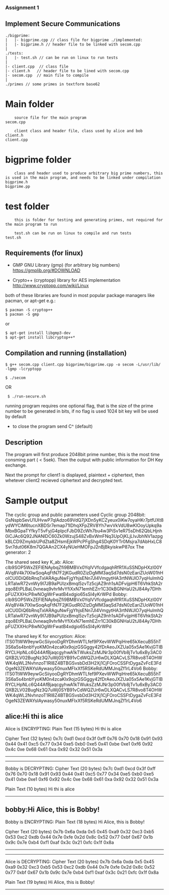### Assignment 1
## Implement Secure Communications

	./bigprime:
	|	|- bigprime.cpp // class file for bigprime ./implemented:
	|	|- bigprime.h // header file to be linked with secom.cpp
	|
	./tests:
	|	|- test.sh // can be run on linux to run tests
	|
	|- client.cpp  // class file
	|- client.h   // header file to be lined with secom.cpp
	|- secom.cpp  // main file to compile
	|
	./primes // some primes in textform base62

# Main folder

		source file for the main program
	secom.cpp

		client class and header file, class used by alice and bob
	client.h
	client.cpp


# bigprime folder

		class and header used to produce arbitrary big prime numbers, this is used in the main program, and needs to be linked under compilation
	bigprime.h
	bigprime.pp


# test folder

		this is folder for testing and generating primes, not required for the main program to run

		test.sh can be run on linux to compile and run tests
	test.sh

## Requirements (for linux)

* GMP GNU Library (gmp) (for arbitrary big numbers)
https://gmplib.org/#DOWNLOAD

* Crypto++ (cryptopp) library for AES implementation
http://www.cryptopp.com/wiki/Linux

both of these libraries are found in most popular package managers like pacman, or apt-get
e.g.:

	$ pacman -S cryptop++
	$ pacman -S gmp

or

	$ apt-get install libgmp3-dev
	$ apt-get install libcryptop++*

## Compilation and running (installation)
	$ g++ secom.cpp client.cpp bigprime/bigprime.cpp -o secom -L/usr/lib/ -lgmp -lcryptopp

	$ ./secom

OR

	 $ ./run-secure.sh

running program requires one optional flag, that is the size of the prime number to be generated in bits, if no flag is used 1024 bit key will be used by default

* to close the program send C^ (default)

## Description

The program will first produce 2048bit prime number, this is the most time consming part ( < 5sek).
Then the output with public information for DH Key exchange.

Next the prompt for client1 is displayed, plaintext + ciphertext, then whetever client2 recieved ciphertext and decrypted text.

# Sample output

The cyclic group and public parameters used
Cyclic group 2048bit:
GsNspbSevU1UHvwP7qlAdzo69VdQ7jXDn5yKCZyeux0iKw7oyaHKr7ptfUXt8ydWYCiM6tucnXBDSr7emap71lDhqXFpZRV8Yh7wvVkVdU8wKlOoyUpkq9aMbxBGpaTYfkyT5vFyjG4pIpcFJbD9ZcWh7bu4w3PiSv1eR75sDh62QbLHjnh0iCJAc6Q92JNANlDC60Zk0WzujS48ZvBxWmFNq3UpOjKLjLIvJbhNV1azpgkBLCD9ZmykbUPdZta8ZHsmEjkWPcPFgShg4SDqK0YTr0Msjra7dAbHxLC8Svr7dut06K8m7QGAAn2CX4yNUeHMOFpJ2nBjBkyiskwP87ox
The generator:
2

The shared seed key K_ab:
	Alice:
cIb9SOP5WxZEFIENAybqZfi9BMBVx0YqIVVfcdgaqhRfR1XuSSNDpHXzl00YAVq8V4k7IXlwSoqAqFtN7F2jKGudR0ZizDgMM3aqSd7dsN0zEariZUoW01hHoICU0DiQ6bRnqTxIARAguNwFjgYhjsENn7Jl4VmgytHA3rtNWJlO7yqHulmhQLRTalwR72vnWy9I7JB9aPUIzxBmql5zvTz5cjAZ9nh1sADFvijpH6T6VhkStA2rzqo8EtPLBaL0vneaq9vhrMvYfiXxN71emhEZrr1C30kBGNHaU2tJ84Ay7DHhpFUZXXHcP8wNOgWrFwatB4xdgio65sSI4yKrWPd
	Bobby:
cIb9SOP5WxZEFIENAybqZfi9BMBVx0YqIVVfcdgaqhRfR1XuSSNDpHXzl00YAVq8V4k7IXlwSoqAqFtN7F2jKGudR0ZizDgMM3aqSd7dsN0zEariZUoW01hHoICU0DiQ6bRnqTxIARAguNwFjgYhjsENn7Jl4VmgytHA3rtNWJlO7yqHulmhQLRTalwR72vnWy9I7JB9aPUIzxBmql5zvTz5cjAZ9nh1sADFvijpH6T6VhkStA2rzqo8EtPLBaL0vneaq9vhrMvYfiXxN71emhEZrr1C30kBGNHaU2tJ84Ay7DHhpFUZXXHcP8wNOgWrFwatB4xdgio65sSI4yKrWPd

The shared key K for encryption:
	Alice:
ITS0TtWW9eywGcSiiyooDgRYDhmWTLfef9PXevWWPqiHre65kXecuB55hT3S6a5s4bnbYyoKM0n4zcaKlx9ojzGSGggy42fDrAeoJXZUa05x5Ae1KvjGTIBRYCLHpNLc6Q44AfBjaqcgyhwA1kTWuksZzMJNr3p00fVb8jTv1u6xBy3AC0QXB2LV02BugNz3Q7uWj0SYB91vCdWQZUr6wDLXQACvLS7R8vo8T4OHWWK4qWL2NvhnzoT1Rl8Z4BTBGSvsbDd3H2Xj1CjFOroCSSFtDygaZvFcE3FdOgeN3ZEWAYsIAywasy50nuxMFIxXf5RSKeRdUMMJnqZf1rL4Vo6
	Bobby:
ITS0TtWW9eywGcSiiyooDgRYDhmWTLfef9PXevWWPqiHre65kXecuB55hT3S6a5s4bnbYyoKM0n4zcaKlx9ojzGSGggy42fDrAeoJXZUa05x5Ae1KvjGTIBRYCLHpNLc6Q44AfBjaqcgyhwA1kTWuksZzMJNr3p00fVb8jTv1u6xBy3AC0QXB2LV02BugNz3Q7uWj0SYB91vCdWQZUr6wDLXQACvLS7R8vo8T4OHWWK4qWL2NvhnzoT1Rl8Z4BTBGSvsbDd3H2Xj1CjFOroCSSFtDygaZvFcE3FdOgeN3ZEWAYsIAywasy50nuxMFIxXf5RSKeRdUMMJnqZf1rL4Vo6

alice:Hi thi is alice
---------------------------------------
Alice is ENCRYPTING:
Plain Text (15 bytes)
Hi thi is alice

Cipher Text (32 bytes)
0x7c 0xd1 0xcd 0x3f 0xff 0x76 0x70 0x18 0x91 0x93 0x44 0x41 0xc5 0x77 0x34 0xe5 0xb0 0xe5 0x41 0xbe 0xe1 0xf6 0x92 0x4c 0xe 0x68 0x61 0xa 0x92 0x32 0x51 0x3a

---------------------------------------
---------------------------------------
Bobby is DECRYPTING:
Cipher Text (20 bytes)
0x7c 0xd1 0xcd 0x3f 0xff 0x76 0x70 0x18 0x91 0x93 0x44 0x41 0xc5 0x77 0x34 0xe5 0xb0 0xe5 0x41 0xbe 0xe1 0xf6 0x92 0x4c 0xe 0x68 0x61 0xa 0x92 0x32 0x51 0x3a

Plain Text (10 bytes)
Hi thi is alice

---------------------------------------
bobby:Hi Alice, this is Bobby!
---------------------------------------
Bobby is ENCRYPTING:
Plain Text (18 bytes)
Hi Alice, this is Bobby!

Cipher Text (20 bytes)
0x7b 0x6a 0xda 0x5 0x45 0xa9 0x32 0xc3 0xb5 0x53 0xc2 0xdb 0x44 0x7e 0xfe 0x2d 0x8c 0x52 0x77 0xbf 0x67 0x1b 0x9c 0x7e 0xb4 0xf1 0xaf 0x3c 0x21 0xfc 0x1f 0x8a

---------------------------------------
---------------------------------------
Alice is DECRYPTING:
Cipher Text (20 bytes)
0x7b 0x6a 0xda 0x5 0x45 0xa9 0x32 0xc3 0xb5 0x53 0xc2 0xdb 0x44 0x7e 0xfe 0x2d 0x8c 0x52 0x77 0xbf 0x67 0x1b 0x9c 0x7e 0xb4 0xf1 0xaf 0x3c 0x21 0xfc 0x1f 0x8a

Plain Text (19 bytes)
Hi Alice, this is Bobby!

---------------------------------------
